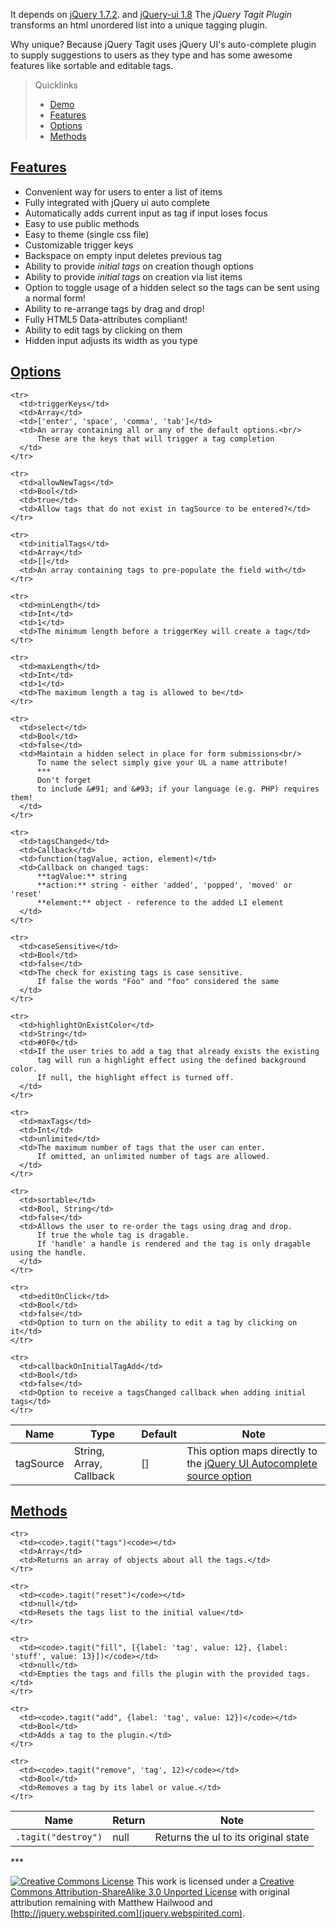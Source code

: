 It depends on [jQuery 1.7.2](http://jquery.com). and [jQuery-ui 1.8](http://jqueryui.com) The _jQuery Tagit Plugin_ transforms an html unordered list into a unique tagging plugin.

Why unique? Because jQuery Tagit uses jQuery UI's auto-complete plugin to supply suggestions to users as they type and has some awesome features like sortable and editable tags.

> Quicklinks
> * [Demo](http://widen.github.com/jQuery-Tagit)
> * [Features](#features)
> * [Options](#options)
> * [Methods](#methods)

## <a id="features" href="#features">Features</a>
* Convenient way for users to enter a list of items
* Fully integrated with jQuery ui auto complete
* Automatically adds current input as tag if input loses focus
* Easy to use public methods
* Easy to theme (single css file)
* Customizable trigger keys
* Backspace on empty input deletes previous tag
* Ability to provide _initial tags_ on creation though options
* Ability to provide _initial tags_ on creation via list items
* Option to toggle usage of a hidden select so the tags can be sent using a normal form!
* Ability to re-arrange tags by drag and drop!
* Fully HTML5 Data-attributes compliant!
* Ability to edit tags by clicking on them
* Hidden input adjusts its width as you type

## <a id="options" href="#options">Options</a>
<table>
  <thead>
    <tr>
      <th>Name</th>
      <th>Type</th>
      <th>Default</th>
      <th>Note</th>
    </tr>
  </thead>
  <tbody>
    <tr>
      <td>tagSource</td>
      <td>String, Array, Callback</td>
      <td>[]</td>
      <td>This option maps directly to the <a href="http://jqueryui.com/demos/autocomplete/">jQuery
          UI Autocomplete source option</a>
      </td>
    </tr>

    <tr>
      <td>triggerKeys</td>
      <td>Array</td>
      <td>['enter', 'space', 'comma', 'tab']</td>
      <td>An array containing all or any of the default options.<br/>
          These are the keys that will trigger a tag completion
      </td>
    </tr>

    <tr>
      <td>allowNewTags</td>
      <td>Bool</td>
      <td>true</td>
      <td>Allow tags that do not exist in tagSource to be entered?</td>
    </tr>

    <tr>
      <td>initialTags</td>
      <td>Array</td>
      <td>[]</td>
      <td>An array containing tags to pre-populate the field with</td>
    </tr>

    <tr>
      <td>minLength</td>
      <td>Int</td>
      <td>1</td>
      <td>The minimum length before a triggerKey will create a tag</td>
    </tr>

    <tr>
      <td>maxLength</td>
      <td>Int</td>
      <td>1</td>
      <td>The maximum length a tag is allowed to be</td>
    </tr>

    <tr>
      <td>select</td>
      <td>Bool</td>
      <td>false</td>
      <td>Maintain a hidden select in place for form submissions<br/>
          To name the select simply give your UL a name attribute!
          ***
          Don't forget
          to include &#91; and &#93; if your language (e.g. PHP) requires them!
      </td>
    </tr>

    <tr>
      <td>tagsChanged</td>
      <td>Callback</td>
      <td>function(tagValue, action, element)</td>
      <td>Callback on changed tags:
          **tagValue:** string
          **action:** string - either 'added', 'popped', 'moved' or 'reset'
          **element:** object - reference to the added LI element
      </td>
    </tr>

    <tr>
      <td>caseSensitive</td>
      <td>Bool</td>
      <td>false</td>
      <td>The check for existing tags is case sensitive.
          If false the words "Foo" and "foo" considered the same
      </td>
    </tr>

    <tr>
      <td>highlightOnExistColor</td>
      <td>String</td>
      <td>#0F0</td>
      <td>If the user tries to add a tag that already exists the existing
          tag will run a highlight effect using the defined background color.
          If null, the highlight effect is turned off.
      </td>
    </tr>

    <tr>
      <td>maxTags</td>
      <td>Int</td>
      <td>unlimited</td>
      <td>The maximum number of tags that the user can enter.
          If omitted, an unlimited number of tags are allowed.
      </td>
    </tr>

    <tr>
      <td>sortable</td>
      <td>Bool, String</td>
      <td>false</td>
      <td>Allows the user to re-order the tags using drag and drop.
          If true the whole tag is dragable.
          If 'handle' a handle is rendered and the tag is only dragable using the handle.
      </td>
    </tr>

    <tr>
      <td>editOnClick</td>
      <td>Bool</td>
      <td>false</td>
      <td>Option to turn on the ability to edit a tag by clicking on it</td>
    </tr>

    <tr>
      <td>callbackOnInitialTagAdd</td>
      <td>Bool</td>
      <td>false</td>
      <td>Option to receive a tagsChanged callback when adding initial tags</td>
    </tr>
  </tbody>
</table>

## <a id="methods" href="#methods">Methods</a>
<table>
  <thead>
    <tr>
      <th>Name</th>
      <th>Return</th>
      <th>Note</th>
    </tr>
  </thead>
  <tbody>
    <tr>
      <td><code>.tagit("destroy")</code></td>
      <td>null</td>
      <td>Returns the ul to its original state</td>
    </tr>

    <tr>
      <td><code>.tagit("tags")<code></td>
      <td>Array</td>
      <td>Returns an array of objects about all the tags.</td>
    </tr>

    <tr>
      <td><code>.tagit("reset")</code></td>
      <td>null</td>
      <td>Resets the tags list to the initial value</td>
    </tr>

    <tr>
      <td><code>.tagit("fill", [{label: 'tag', value: 12}, {label: 'stuff', value: 13}])</code></td>
      <td>null</td>
      <td>Empties the tags and fills the plugin with the provided tags.</td>
    </tr>

    <tr>
      <td><code>.tagit("add", {label: 'tag', value: 12})</code></td>
      <td>Bool</td>
      <td>Adds a tag to the plugin.</td>
    </tr>

    <tr>
      <td><code>.tagit("remove", 'tag', 12)</code></td>
      <td>Bool</td>
      <td>Removes a tag by its label or value.</td>
    </tr>

  </tbody>
</table>
***

[![Creative Commons License](http://i.creativecommons.org/l/by-sa/3.0/88x31.png)](http://creativecommons.org/licenses/by-sa/3.0/)
This work is licensed under a [Creative Commons Attribution-ShareAlike 3.0 Unported License](http://creativecommons.org/licenses/by-sa/3.0/) with original attribution remaining with Matthew Hailwood and [http://jquery.webspirited.com](jquery.webspirited.com).
